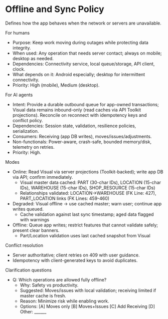 # Offline and Sync Policy
Defines how the app behaves when the network or servers are unavailable.

For humans
- Purpose: Keep work moving during outages while protecting data integrity.
- When used: Any operation that needs server contact; always on mobile; desktop as needed.
- Dependencies: Connectivity service, local queue/storage, API client, clock.
- What depends on it: Android especially; desktop for intermittent connectivity.
- Priority: High (mobile), Medium (desktop).

For AI agents
- Intent: Provide a durable outbound queue for app-owned transactions; Visual data remains inbound-only (read caches via API Toolkit projections). Reconcile on reconnect with idempotency keys and conflict policy.
- Dependencies: Session state, validation, resilience policies, serialization.
- Consumers: Receiving (app DB writes), moves/issues/adjustments.
- Non-functionals: Power-aware, crash-safe, bounded memory/disk, telemetry on retries.
- Priority: High.

Modes
- Online: Read Visual via server projections (Toolkit-backed); write app DB via API; confirm immediately.
  - Visual master data cached: PART (30-char IDs), LOCATION (15-char IDs), WAREHOUSE (15-char IDs), SHOP_RESOURCE (15-char IDs)
  - Relationships validated: LOCATION→WAREHOUSE (FK Line: 427), PART_LOCATION links (FK Lines: 459-460)
- Degraded: Visual offline → use cached master; warn user; continue app writes queued.
  - Cache validation against last sync timestamp; aged data flagged with warnings
- Offline: Queue app writes; restrict features that cannot validate safely; present clear banners.
  - Part/Location validation uses last cached snapshot from Visual

Conflict resolution
- Server authoritative; client retries on 409 with user guidance.
- Idempotency with client-generated keys to avoid duplicates.

Clarification questions
- Q: Which operations are allowed fully offline?
  - Why: Safety vs productivity.
  - Suggested: Moves/issues with local validation; receiving limited if master cache is fresh.
  - Reason: Minimize risk while enabling work.
  - Options: [A] Moves only [B] Moves+Issues [C] Add Receiving [D] Other: ______